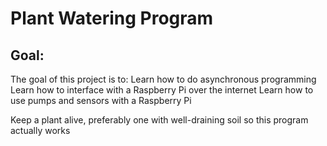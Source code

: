 # Plant Watering Program

## Goal:
The goal of this project is to:
Learn how to do asynchronous programming
Learn how to interface with a Raspberry Pi over the internet
Learn how to use pumps and sensors with a Raspberry Pi

Keep a plant alive, preferably one with well-draining soil so this program actually works